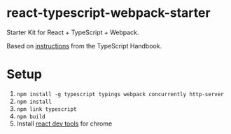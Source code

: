 # react-typescript-webpack-starter
Starter Kit for React + TypeScript + Webpack.

Based on [instructions](https://github.com/Microsoft/TypeScript-Handbook/blob/master/pages/quick-start/react-webpack.md) from the TypeScript Handbook.

# Setup
1. `npm install -g typescript typings webpack concurrently http-server` 
2. `npm install`
3. `npm link typescript`
4. `npm build`
5. Install [react dev tools](https://chrome.google.com/webstore/detail/react-developer-tools/fmkadmapgofadopljbjfkapdkoienihi) for chrome
